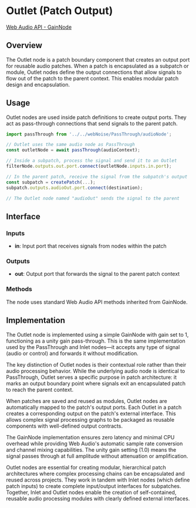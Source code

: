 # Outlet (Patch Output)

[Web Audio API - GainNode](https://developer.mozilla.org/docs/Web/API/GainNode)

## Overview

The Outlet node is a patch boundary component that creates an output port for reusable audio patches. When a patch is encapsulated as a subpatch or module, Outlet nodes define the output connections that allow signals to flow out of the patch to the parent context. This enables modular patch design and encapsulation.

## Usage

Outlet nodes are used inside patch definitions to create output ports. They act as pass-through connections that send signals to the parent patch.

```typescript
import passThrough from '../../webNoise/PassThrough/audioNode';

// Outlet uses the same audio node as PassThrough
const outletNode = await passThrough(audioContext);

// Inside a subpatch, process the signal and send it to an Outlet
filterNode.outputs.out.port.connect(outletNode.inputs.in.port);

// In the parent patch, receive the signal from the subpatch's output
const subpatch = createPatch(...);
subpatch.outputs.audioOut.port.connect(destination);

// The Outlet node named "audioOut" sends the signal to the parent
```

## Interface

### Inputs

- **in**: Input port that receives signals from nodes within the patch

### Outputs

- **out**: Output port that forwards the signal to the parent patch context

### Methods

The node uses standard Web Audio API methods inherited from GainNode.

## Implementation

The Outlet node is implemented using a simple GainNode with gain set to 1, functioning as a unity gain pass-through. This is the same implementation used by the PassThrough and Inlet nodes—it accepts any type of signal (audio or control) and forwards it without modification.

The key distinction of Outlet nodes is their contextual role rather than their audio processing behavior. While the underlying audio node is identical to PassThrough, Outlet serves a specific purpose in patch architecture: it marks an output boundary point where signals exit an encapsulated patch to reach the parent context.

When patches are saved and reused as modules, Outlet nodes are automatically mapped to the patch's output ports. Each Outlet in a patch creates a corresponding output on the patch's external interface. This allows complex signal processing graphs to be packaged as reusable components with well-defined output contracts.

The GainNode implementation ensures zero latency and minimal CPU overhead while providing Web Audio's automatic sample rate conversion and channel mixing capabilities. The unity gain setting (1.0) means the signal passes through at full amplitude without attenuation or amplification.

Outlet nodes are essential for creating modular, hierarchical patch architectures where complex processing chains can be encapsulated and reused across projects. They work in tandem with Inlet nodes (which define patch inputs) to create complete input/output interfaces for subpatches. Together, Inlet and Outlet nodes enable the creation of self-contained, reusable audio processing modules with clearly defined external interfaces.
